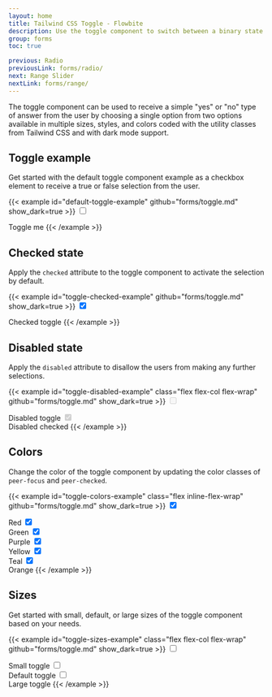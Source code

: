 ```yaml
---
layout: home
title: Tailwind CSS Toggle - Flowbite
description: Use the toggle component to switch between a binary state of true or false using a single click available in multiple sizes, variants, and colors
group: forms
toc: true

previous: Radio
previousLink: forms/radio/
next: Range Slider
nextLink: forms/range/
---
```


The toggle component can be used to receive a simple "yes" or "no" type of answer from the user by choosing a single option from two options available in multiple sizes, styles, and colors coded with the utility classes from Tailwind CSS and with dark mode support.

## Toggle example

Get started with the default toggle component example as a checkbox element to receive a true or false selection from the user.

{{< example id="default-toggle-example" github="forms/toggle.md" show_dark=true >}}
<label class="inline-flex relative items-center cursor-pointer">
  <input type="checkbox" value="" class="sr-only peer">
  <div class="w-11 h-6 bg-gray-200 peer-focus:outline-none peer-focus:ring-4 peer-focus:ring-blue-300 dark:peer-focus:ring-blue-800 rounded-full peer dark:bg-gray-700 peer-checked:after:translate-x-full peer-checked:after:border-white after:content-[''] after:absolute after:top-[2px] after:left-[2px] after:bg-white after:border-gray-300 after:border after:rounded-full after:h-5 after:w-5 after:transition-all dark:border-gray-600 peer-checked:bg-blue-600"></div>
  <span class="ml-3 text-sm font-medium text-gray-900 dark:text-gray-300">Toggle me</span>
</label>
{{< /example >}}

## Checked state

Apply the `checked` attribute to the toggle component to activate the selection by default.

{{< example id="toggle-checked-example" github="forms/toggle.md" show_dark=true >}}
<label class="inline-flex relative items-center cursor-pointer">
  <input type="checkbox" value="" class="sr-only peer" checked>
  <div class="w-11 h-6 bg-gray-200 rounded-full peer peer-focus:ring-4 peer-focus:ring-blue-300 dark:peer-focus:ring-blue-800 dark:bg-gray-700 peer-checked:after:translate-x-full peer-checked:after:border-white after:content-[''] after:absolute after:top-0.5 after:left-[2px] after:bg-white after:border-gray-300 after:border after:rounded-full after:h-5 after:w-5 after:transition-all dark:border-gray-600 peer-checked:bg-blue-600"></div>
  <span class="ml-3 text-sm font-medium text-gray-900 dark:text-gray-300">Checked toggle</span>
</label>
{{< /example >}}

## Disabled state

Apply the `disabled` attribute to disallow the users from making any further selections.

{{< example id="toggle-disabled-example" class="flex flex-col flex-wrap" github="forms/toggle.md" show_dark=true >}}
<label class="inline-flex relative items-center mb-5 cursor-pointer">
  <input type="checkbox" value="" class="sr-only peer" disabled>
  <div class="w-11 h-6 bg-gray-200 rounded-full peer dark:bg-gray-700 peer-checked:after:translate-x-full peer-checked:after:border-white after:content-[''] after:absolute after:top-0.5 after:left-[2px] after:bg-white after:border-gray-300 after:border after:rounded-full after:h-5 after:w-5 after:transition-all dark:border-gray-600 peer-checked:bg-blue-600"></div>
  <span class="ml-3 text-sm font-medium text-gray-400 dark:text-gray-500">Disabled toggle</span>
</label>

<label class="inline-flex relative items-center cursor-pointer">
  <input type="checkbox" value="" class="sr-only peer" checked disabled>
  <div class="w-11 h-6 bg-gray-200 rounded-full peer dark:bg-gray-700 peer-checked:after:translate-x-full peer-checked:after:border-white after:content-[''] after:absolute after:top-0.5 after:left-[2px] after:bg-white after:border-gray-300 after:border after:rounded-full after:h-5 after:w-5 after:transition-all dark:border-gray-600 peer-checked:bg-blue-600"></div>
  <span class="ml-3 text-sm font-medium text-gray-400 dark:text-gray-500">Disabled checked</span>
</label>
{{< /example >}}

## Colors

Change the color of the toggle component by updating the color classes of `peer-focus` and `peer-checked`.

{{< example id="toggle-colors-example" class="flex inline-flex-wrap" github="forms/toggle.md" show_dark=true >}}
<label class="inline-flex relative items-center mr-5 cursor-pointer">
  <input type="checkbox" value="" class="sr-only peer" checked>
  <div class="w-11 h-6 bg-gray-200 rounded-full peer peer-focus:ring-4 peer-focus:ring-red-300 dark:peer-focus:ring-red-800 dark:bg-gray-700 peer-checked:after:translate-x-full peer-checked:after:border-white after:content-[''] after:absolute after:top-0.5 after:left-[2px] after:bg-white after:border-gray-300 after:border after:rounded-full after:h-5 after:w-5 after:transition-all dark:border-gray-600 peer-checked:bg-red-600"></div>
  <span class="ml-3 text-sm font-medium text-gray-900 dark:text-gray-300">Red</span>
</label>

<label class="inline-flex relative items-center mr-5 cursor-pointer">
  <input type="checkbox" value="" class="sr-only peer" checked>
  <div class="w-11 h-6 bg-gray-200 rounded-full peer dark:bg-gray-700 peer-focus:ring-4 peer-focus:ring-green-300 dark:peer-focus:ring-green-800 peer-checked:after:translate-x-full peer-checked:after:border-white after:content-[''] after:absolute after:top-0.5 after:left-[2px] after:bg-white after:border-gray-300 after:border after:rounded-full after:h-5 after:w-5 after:transition-all dark:border-gray-600 peer-checked:bg-green-600"></div>
  <span class="ml-3 text-sm font-medium text-gray-900 dark:text-gray-300">Green</span>
</label>

<label class="inline-flex relative items-center mr-5 cursor-pointer">
  <input type="checkbox" value="" class="sr-only peer" checked>
  <div class="w-11 h-6 bg-gray-200 rounded-full peer dark:bg-gray-700 peer-focus:ring-4 peer-focus:ring-purple-300 dark:peer-focus:ring-purple-800 peer-checked:after:translate-x-full peer-checked:after:border-white after:content-[''] after:absolute after:top-0.5 after:left-[2px] after:bg-white after:border-gray-300 after:border after:rounded-full after:h-5 after:w-5 after:transition-all dark:border-gray-600 peer-checked:bg-purple-600"></div>
  <span class="ml-3 text-sm font-medium text-gray-900 dark:text-gray-300">Purple</span>
</label>

<label class="inline-flex relative items-center mr-5 cursor-pointer">
  <input type="checkbox" value="" class="sr-only peer" checked>
  <div class="w-11 h-6 bg-gray-200 rounded-full peer dark:bg-gray-700 peer-focus:ring-4 peer-focus:ring-yellow-300 dark:peer-focus:ring-yellow-800 peer-checked:after:translate-x-full peer-checked:after:border-white after:content-[''] after:absolute after:top-0.5 after:left-[2px] after:bg-white after:border-gray-300 after:border after:rounded-full after:h-5 after:w-5 after:transition-all dark:border-gray-600 peer-checked:bg-yellow-400"></div>
  <span class="ml-3 text-sm font-medium text-gray-900 dark:text-gray-300">Yellow</span>
</label>

<label class="inline-flex relative items-center mr-5 cursor-pointer">
  <input type="checkbox" value="" class="sr-only peer" checked>
  <div class="w-11 h-6 bg-gray-200 rounded-full peer dark:bg-gray-700 peer-focus:ring-4 peer-focus:ring-teal-300 dark:peer-focus:ring-teal-800 peer-checked:after:translate-x-full peer-checked:after:border-white after:content-[''] after:absolute after:top-0.5 after:left-[2px] after:bg-white after:border-gray-300 after:border after:rounded-full after:h-5 after:w-5 after:transition-all dark:border-gray-600 peer-checked:bg-teal-600"></div>
  <span class="ml-3 text-sm font-medium text-gray-900 dark:text-gray-300">Teal</span>
</label>

<label class="inline-flex relative items-center mr-5 cursor-pointer">
  <input type="checkbox" value="" class="sr-only peer" checked>
  <div class="w-11 h-6 bg-gray-200 rounded-full peer dark:bg-gray-700 peer-focus:ring-4 peer-focus:ring-orange-300 dark:peer-focus:ring-orange-800 peer-checked:after:translate-x-full peer-checked:after:border-white after:content-[''] after:absolute after:top-0.5 after:left-[2px] after:bg-white after:border-gray-300 after:border after:rounded-full after:h-5 after:w-5 after:transition-all dark:border-gray-600 peer-checked:bg-orange-500"></div>
  <span class="ml-3 text-sm font-medium text-gray-900 dark:text-gray-300">Orange</span>
</label>
{{< /example >}}

## Sizes

Get started with small, default, or large sizes of the toggle component based on your needs.

{{< example id="toggle-sizes-example" class="flex flex-col flex-wrap" github="forms/toggle.md" show_dark=true >}}
<label class="inline-flex relative items-center mb-5 cursor-pointer">
  <input type="checkbox" value="" class="sr-only peer">
  <div class="w-9 h-5 bg-gray-200 peer-focus:outline-none peer-focus:ring-4 peer-focus:ring-blue-300 dark:peer-focus:ring-blue-800 rounded-full peer dark:bg-gray-700 peer-checked:after:translate-x-full peer-checked:after:border-white after:content-[''] after:absolute after:top-[2px] after:left-[2px] after:bg-white after:border-gray-300 after:border after:rounded-full after:h-4 after:w-4 after:transition-all dark:border-gray-600 peer-checked:bg-blue-600"></div>
  <span class="ml-3 text-sm font-medium text-gray-900 dark:text-gray-300">Small toggle</span>
</label>

<label class="inline-flex relative items-center mb-5 cursor-pointer">
  <input type="checkbox" value="" class="sr-only peer">
  <div class="w-11 h-6 bg-gray-200 peer-focus:outline-none peer-focus:ring-4 peer-focus:ring-blue-300 dark:peer-focus:ring-blue-800 rounded-full peer dark:bg-gray-700 peer-checked:after:translate-x-full peer-checked:after:border-white after:content-[''] after:absolute after:top-[2px] after:left-[2px] after:bg-white after:border-gray-300 after:border after:rounded-full after:h-5 after:w-5 after:transition-all dark:border-gray-600 peer-checked:bg-blue-600"></div>
  <span class="ml-3 text-sm font-medium text-gray-900 dark:text-gray-300">Default toggle</span>
</label>

<label class="inline-flex relative items-center cursor-pointer">
  <input type="checkbox" value="" class="sr-only peer">
  <div class="w-14 h-7 bg-gray-200 peer-focus:outline-none peer-focus:ring-4 peer-focus:ring-blue-300 dark:peer-focus:ring-blue-800 rounded-full peer dark:bg-gray-700 peer-checked:after:translate-x-full peer-checked:after:border-white after:content-[''] after:absolute after:top-0.5 after:left-[4px] after:bg-white after:border-gray-300 after:border after:rounded-full after:h-6 after:w-6 after:transition-all dark:border-gray-600 peer-checked:bg-blue-600"></div>
  <span class="ml-3 text-sm font-medium text-gray-900 dark:text-gray-300">Large toggle</span>
</label>
{{< /example >}}